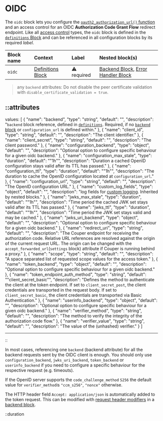 # OIDC

The `oidc` block lets you configure the [`oauth2_authorization_url()` function](/configuration/functions) and an access
control for an OIDC **Authorization Code Grant Flow** redirect endpoint.
Like all [access control](../access-control) types, the `oidc` block is defined in the [`definitions` Block](definitions) and can be referenced in all configuration blocks by its required _label_.

| Block name | Context                                 | Label            | Nested block(s)                                                              |
|:-----------|:----------------------------------------|:-----------------|:-----------------------------------------------------------------------------|
| `oidc`     | [Definitions Block](definitions) | &#9888; required | [Backend Block](backend), [Error Handler Block](error_handler) |

> any `backend` attributes: Do not disable the peer certificate validation with `disable_certificate_validation = true`.

::attributes
---
values: [
  {
    "name": "backend",
    "type": "string",
    "default": "",
    "description": "`backend` block reference, defined in [`definitions`](definitions). Required, if no [`backend` block](backend) or `configuration_url` is defined within."
  },
  {
    "name": "client_id",
    "type": "string",
    "default": "",
    "description": "The client identifier."
  },
  {
    "name": "client_secret",
    "type": "string",
    "default": "",
    "description": "The client password."
  },
  {
    "name": "configuration_backend",
    "type": "object",
    "default": "",
    "description": "Optional option to configure specific behaviour for a given oidc backend."
  },
  {
    "name": "configuration_max_stale",
    "type": "duration",
    "default": "\"1h\"",
    "description": "Duration a cached OpenID configuration stays valid after its TTL has passed."
  },
  {
    "name": "configuration_ttl",
    "type": "duration",
    "default": "\"1h\"",
    "description": "The duration to cache the OpenID configuration located at `configuration_url`."
  },
  {
    "name": "configuration_url",
    "type": "string",
    "default": "",
    "description": "The OpenID configuration URL."
  },
  {
    "name": "custom_log_fields",
    "type": "object",
    "default": "",
    "description": "log fields for [custom logging](/observation/logging#custom-logging). Inherited by nested blocks."
  },
  {
    "name": "jwks_max_stale",
    "type": "duration",
    "default": "\"1h\"",
    "description": "Time period the cached JWK set stays valid after its TTL has passed."
  },
  {
    "name": "jwks_ttl",
    "type": "duration",
    "default": "\"1h\"",
    "description": "Time period the JWK set stays valid and may be cached."
  },
  {
    "name": "jwks_uri_backend",
    "type": "object",
    "default": "",
    "description": "Optional option to configure specific behaviour for a given oidc backend."
  },
  {
    "name": "redirect_uri",
    "type": "string",
    "default": "",
    "description": "The Couper endpoint for receiving the authorization code. Relative URL references are resolved against the origin of the current request URL. The origin can be changed with the `accept_forwarded_url`(`settings` block) attribute if Couper is running behind a proxy."
  },
  {
    "name": "scope",
    "type": "string",
    "default": "",
    "description": "A space separated list of requested scope values for the access token."
  },
  {
    "name": "token_backend",
    "type": "object",
    "default": "",
    "description": "Optional option to configure specific behaviour for a given oidc backend."
  },
  {
    "name": "token_endpoint_auth_method",
    "type": "string",
    "default": "\"client_secret_basic\"",
    "description": "Defines the method to authenticate the client at the token endpoint. If set to `client_secret_post`, the client credentials are transported in the request body. If set to `client_secret_basic`, the client credentials are transported via Basic Authentication."
  },
  {
    "name": "userinfo_backend",
    "type": "object",
    "default": "",
    "description": "Optional option to configure specific behaviour for a given oidc backend."
  },
  {
    "name": "verifier_method",
    "type": "string",
    "default": "",
    "description": "The method to verify the integrity of the authorization code flow."
  },
  {
    "name": "verifier_value",
    "type": "string",
    "default": "",
    "description": "The value of the (unhashed) verifier."
  }
]

---
::

In most cases, referencing one `backend` (backend attribute) for all the backend requests sent by the OIDC client is enough.
You should only use `configuration_backend`, `jwks_uri_backend`, `token_backend` or `userinfo_backend` if you need to configure a specific behaviour for the respective request (e.g. timeouts).

If the OpenID server supports the `code_challenge_method` `S256` the default value for `verifier_method`is `"ccm_s256"`, `"nonce"` otherwise.

The HTTP header field `Accept: application/json` is automatically added to the token request. This can be modified with [request header modifiers](../modifiers#request-header) in a [backend block](backend).


::duration
